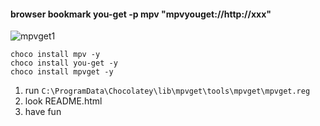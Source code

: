 #### browser bookmark you-get -p mpv "mpvyouget://http://xxx" 

![mpvget1](https://cloud.githubusercontent.com/assets/3874638/22860722/7073d8d2-f141-11e6-9c5e-3c7da484ed7e.gif)

```
choco install mpv -y
choco install you-get -y
choco install mpvget -y
```

1. run ``` C:\ProgramData\Chocolatey\lib\mpvget\tools\mpvget\mpvget.reg ``` 
2. look README.html
3. have fun
